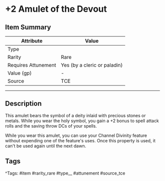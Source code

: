 # +2 Amulet of the Devout

## Item Summary

| Attribute            | Value                        |
|----------------------|------------------------------|
| Type                 |   |
| Rarity               | Rare             |
| Requires Attunement  | Yes (by a cleric or paladin)                |
| Value (gp)           | -    |
| Source               | TCE |

---

## Description

This amulet bears the symbol of a deity inlaid with precious stones or metals. While you wear the holy symbol, you gain a +2 bonus to spell attack rolls and the saving throw DCs of your spells.

While you wear this amulet, you can use your Channel Divinity feature without expending one of the feature's uses. Once this property is used, it can't be used again until the next dawn.

## Tags

^Tags: #item #rarity_rare #type__ #attunement #source_tce